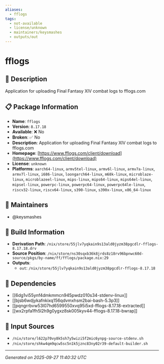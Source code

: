 ```yaml
---
aliases:
  - fflogs
tags:
  - not-available
  - license/unknown
  - maintainers/keysmashes
  - outputs/out
---
```


# fflogs

## 📝 Description

Application for uploading Final Fantasy XIV combat logs to fflogs.com

## 📋 Package Information

- **Name**: `fflogs`
- **Version**: `8.17.18`
- **Available**: ❌ No
- **Broken**: ✅ No
- **Description**: Application for uploading Final Fantasy XIV combat logs to fflogs.com
- **Homepage**: [https://www.fflogs.com/client/download](https://www.fflogs.com/client/download)
- **License**: `unknown`
- **Platforms**: `aarch64-linux`, `armv5tel-linux`, `armv6l-linux`, `armv7a-linux`, `armv7l-linux`, `i686-linux`, `loongarch64-linux`, `m68k-linux`, `microblaze-linux`, `microblazeel-linux`, `mips-linux`, `mips64-linux`, `mips64el-linux`, `mipsel-linux`, `powerpc-linux`, `powerpc64-linux`, `powerpc64le-linux`, `riscv32-linux`, `riscv64-linux`, `s390-linux`, `s390x-linux`, `x86_64-linux`
## 👥 Maintainers

- @keysmashes


## 🔧 Build Information

- **Derivation Path**: `/nix/store/55jlv7yqkain9s13ald0jyzm38pgcdlr-fflogs-8.17.18.drv`
- **Source Position**: `/nix/store/ns30sqxb36k8jrds8z18rv96bpnwc60d-source/pkgs/by-name/ff/fflogs/package.nix:29`
- **Outputs**:
  - `out`:  `/nix/store/55jlv7yqkain9s13ald0jyzm38pgcdlr-fflogs-8.17.18`

## 🔗 Dependencies

- [[6dg1vi55ynf4dmkmmcn945pwdz010s34-stdenv-linux]]
- [[bjsb6wdjykafnkixq156qdvmxhsm2bai-bash-5.3p3]]
- [[pqngrrbvw53l07hd6599550xvq95i5xd-fflogs-8.17.18-extracted]]
- [[wx2rpfa1fh5l2h9g0ygxz8sk005kyv44-fflogs-8.17.18-bwrap]]

## 📁 Input Sources

- `/nix/store/l622p70vy8k5sh7y5wizi5f2mic6ynpg-source-stdenv.sh`
- `/nix/store/shkw4qm9qcw5sc5n1k5jznc83ny02r39-default-builder.sh`

---
*Generated on 2025-09-27 11:40:32 UTC*

